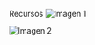 Recursos
![Imagen 1](https://github.com/user-attachments/assets/5650fd6d-401d-41ea-bc34-404e968f65fd)

![Imagen 2](https://github.com/user-attachments/assets/a25d9176-f953-4cc3-b9f2-675540b08220)

